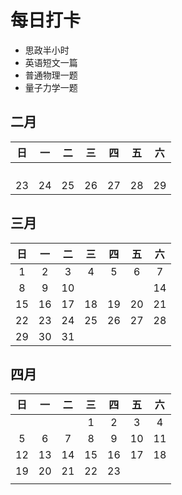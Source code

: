 # 每日打卡
* 思政半小时
* 英语短文一篇
* 普通物理一题
* 量子力学一题
  
 ## 二月
| 日 | 一 | 二 | 三 | 四 | 五 | 六 |  
| :-------: | :------:  | :-------: | :-------: | :-------: | :--------: | :-------: |
|      |      |      |      |    |   |   |
|    |    |    |  |   |  |   |
|     |   |     |     |    |    |    | 
|   |   |   |   |   |    |    | 
| 23  |  24 |  25 |  26 |27 |  28| 29   | 


## 三月
| 日 | 一 | 二 | 三 | 四 | 五 | 六 |  
| :-------: | :------:  | :-------: | :-------: | :-------: | :--------: | :-------: | 
|  1  |  2 |  3   | 4  |  5  |  6   |  7 |
|  8 |  9  |  10 |   |   |   |  14  |
|  15 | 16  |  17 |  18 |  19 | 20   |  21  | 
|  22 |  23 | 24  | 25  |  26 |   27 |    28| 
| 29  | 30  | 31  |   |   |    |    |  

## 四月
| 日 | 一 | 二 | 三 | 四 | 五 | 六 | 
| :-------: | :------:  | :-------: | :-------: | :-------: | :--------: | :-------:|
|      |      |      |   1  |   2  |  3    |  4  |
| 5 | 6 | 7 | 8 | 9 | 10 | 11 |
| 12 |13 | 14|15 |16 |17 |18 |
|19 |20 |21 |22 |23 | | |
| | | | | | | |  




